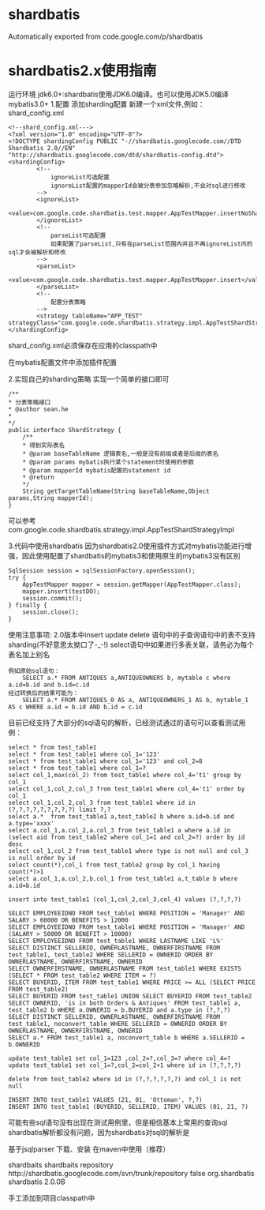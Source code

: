 
# shardbatis
Automatically exported from code.google.com/p/shardbatis


shardbatis2.x使用指南
===================================

运行环境
jdk6.0+:shardbatis使用JDK6.0编译。也可以使用JDK5.0编译
mybatis3.0+
1.配置
添加sharding配置
新建一个xml文件,例如：shard_config.xml

	<!--shard_config.xml--->
	<?xml version="1.0" encoding="UTF-8"?>
	<!DOCTYPE shardingConfig PUBLIC "-//shardbatis.googlecode.com//DTD Shardbatis 2.0//EN" 				   		"http://shardbatis.googlecode.com/dtd/shardbatis-config.dtd">
	<shardingConfig>
			<!--
				ignoreList可选配置
				ignoreList配置的mapperId会被分表参加忽略解析,不会对sql进行修改
			-->
			<ignoreList>
				<value>com.google.code.shardbatis.test.mapper.AppTestMapper.insertNoShard</value>
			</ignoreList>
			<!-- 
				parseList可选配置
				如果配置了parseList,只有在parseList范围内并且不再ignoreList内的sql才会被解析和修改
			-->
			<parseList>
				<value>com.google.code.shardbatis.test.mapper.AppTestMapper.insert</value>
			</parseList>
			<!-- 
				配置分表策略
			-->
			<strategy tableName="APP_TEST" strategyClass="com.google.code.shardbatis.strategy.impl.AppTestShardStrategyImpl"/>
	</shardingConfig>


shard_config.xml必须保存在应用的classpath中

在mybatis配置文件中添加插件配置

<plugins>
   <plugin interceptor="com.google.code.shardbatis.plugin.ShardPlugin">
       <property name="shardingConfig" value="shard_config.xml"/>
   </plugin>
</plugins>


2.实现自己的sharding策略
实现一个简单的接口即可

	/**
 	* 分表策略接口
 	* @author sean.he
 	*
 	*/
	public interface ShardStrategy {
		/**
		* 得到实际表名
		* @param baseTableName 逻辑表名,一般是没有前缀或者是后缀的表名
		* @param params mybatis执行某个statement时使用的参数
		* @param mapperId mybatis配置的statement id
		* @return
		*/
		String getTargetTableName(String baseTableName,Object params,String mapperId);
	}

可以参考
	com.google.code.shardbatis.strategy.impl.AppTestShardStrategyImpl
  
3.代码中使用shardbatis
因为shardbatis2.0使用插件方式对mybatis功能进行增强，因此使用配置了shardbatis的mybatis3和使用原生的mybatis3没有区别

	SqlSession session = sqlSessionFactory.openSession();
	try {
		AppTestMapper mapper = session.getMapper(AppTestMapper.class);
		mapper.insert(testDO);
		session.commit();
	} finally {
		session.close();
	}


使用注意事项:
	2.0版本中insert update delete 语句中的子查询语句中的表不支持sharding(不好意思太拗口了-_-!)
	select语句中如果进行多表关联，请务必为每个表名加上别名
	
	例如原始sql语句：
		SELECT a.* FROM ANTIQUES a,ANTIQUEOWNERS b, mytable c where a.id=b.id and b.id=c.id
	经过转换后的结果可能为：
		SELECT a.* FROM ANTIQUES_0 AS a, ANTIQUEOWNERS_1 AS b, mytable_1 AS c WHERE a.id = b.id AND b.id = c.id


目前已经支持了大部分的sql语句的解析，已经测试通过的语句可以查看测试用例：

	select * from test_table1
	select * from test_table1 where col_1='123'
	select * from test_table1 where col_1='123' and col_2=8
	select * from test_table1 where col_1=?
	select col_1,max(col_2) from test_table1 where col_4='t1' group by col_1
	select col_1,col_2,col_3 from test_table1 where col_4='t1' order by col_1
	select col_1,col_2,col_3 from test_table1 where id in (?,?,?,?,?,?,?,?,?) limit ?,?
	select a.*  from test_table1 a,test_table2 b where a.id=b.id and a.type='xxxx'
	select a.col_1,a.col_2,a.col_3 from test_table1 a where a.id in (select aid from test_table2 where col_1=1 and col_2=?) order by id desc
	select col_1,col_2 from test_table1 where type is not null and col_3 is null order by id
	select count(*),col_1 from test_table2 group by col_1 having count(*)>1
	select a.col_1,a.col_2,b.col_1 from test_table1 a,t_table b where a.id=b.id

	insert into test_table1 (col_1,col_2,col_3,col_4) values (?,?,?,?)

	SELECT EMPLOYEEIDNO FROM test_table1 WHERE POSITION = 'Manager' AND SALARY > 60000 OR BENEFITS > 12000
	SELECT EMPLOYEEIDNO FROM test_table1 WHERE POSITION = 'Manager' AND (SALARY > 50000 OR BENEFIT > 10000)
	SELECT EMPLOYEEIDNO FROM test_table1 WHERE LASTNAME LIKE 'L%'
	SELECT DISTINCT SELLERID, OWNERLASTNAME, OWNERFIRSTNAME FROM test_table1, test_table2 WHERE SELLERID = OWNERID ORDER BY OWNERLASTNAME, OWNERFIRSTNAME, OWNERID
	SELECT OWNERFIRSTNAME, OWNERLASTNAME FROM test_table1 WHERE EXISTS (SELECT * FROM test_table2 WHERE ITEM = ?)
	SELECT BUYERID, ITEM FROM test_table1 WHERE PRICE >= ALL (SELECT PRICE FROM test_table2)
	SELECT BUYERID FROM test_table1 UNION SELECT BUYERID FROM test_table2
	SELECT OWNERID, 'is in both Orders & Antiques' FROM test_table1 a, test_table2 b WHERE a.OWNERID = b.BUYERID and a.type in (?,?,?)
	SELECT DISTINCT SELLERID, OWNERLASTNAME, OWNERFIRSTNAME FROM test_table1, noconvert_table WHERE SELLERID = OWNERID ORDER BY OWNERLASTNAME, OWNERFIRSTNAME, OWNERID
	SELECT a.* FROM test_table1 a, noconvert_table b WHERE a.SELLERID = b.OWNERID 

	update test_table1 set col_1=123 ,col_2=?,col_3=? where col_4=?
	update test_table1 set col_1=?,col_2=col_2+1 where id in (?,?,?,?)

	delete from test_table2 where id in (?,?,?,?,?,?) and col_1 is not null

	INSERT INTO test_table1 VALUES (21, 01, 'Ottoman', ?,?)
	INSERT INTO test_table1 (BUYERID, SELLERID, ITEM) VALUES (01, 21, ?)

可能有些sql语句没有出现在测试用例里，但是相信基本上常用的查询sql shardbatis解析都没有问题，因为shardbatis对sql的解析是

基于jsqlparser
下载、安装
在maven中使用（推荐）

<!-- 新增远程仓库设置 -->

<repository>
        <id>shardbaits</id>
        <name>shardbaits repository</name>
        <url>http://shardbatis.googlecode.com/svn/trunk/repository</url>
        <snapshots>
                <enabled>false</enabled>
        </snapshots>
</repository>

<!-- 声明依赖 -->
<dependency>
        <groupId>org.shardbatis</groupId>
        <artifactId>shardbatis</artifactId>
        <version>2.0.0B</version>
</dependency>

手工添加到项目classpath中

